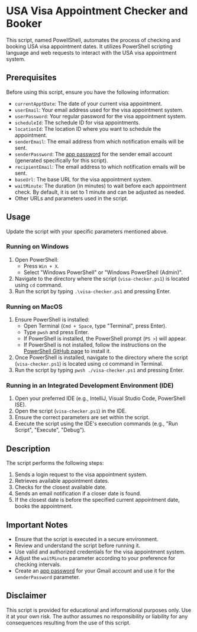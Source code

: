 # USA Visa Appointment Checker and Booker

This script, named PowellShell, automates the process of checking and booking USA visa appointment dates. It utilizes PowerShell scripting language and web requests to interact with the USA visa appointment system.


## Prerequisites

Before using this script, ensure you have the following information:

- `currentApptDate`: The date of your current visa appointment.
- `userEmail`: Your email address used for the visa appointment system.
- `userPassword`: Your regular password for the visa appointment system.
- `scheduleId`: The schedule ID for visa appointments.
- `locationId`: The location ID where you want to schedule the appointment.
- `senderEmail`: The email address from which notification emails will be sent.
- `senderPassword`: The [app password](https://support.google.com/accounts/answer/185833?hl=en) for the sender email account (generated specifically for this script).
- `recipientEmail`: The email address to which notification emails will be sent.
- `baseUrl`: The base URL for the visa appointment system.
- `waitMinute`: The duration (in minutes) to wait before each appointment check. By default, it is set to 1 minute and can be adjusted as needed.
- Other URLs and parameters used in the script.

## Usage

Update the script with your specific parameters mentioned above.

### Running on Windows

1. Open PowerShell:
    - Press `Win + X`.
    - Select "Windows PowerShell" or "Windows PowerShell (Admin)".
2. Navigate to the directory where the script (`visa-checker.ps1`) is located using `cd` command.
3. Run the script by typing `.\visa-checker.ps1` and pressing Enter.

### Running on MacOS

1. Ensure PowerShell is installed:
    - Open Terminal (`Cmd + Space`, type "Terminal", press Enter).
    - Type `pwsh` and press Enter.
    - If PowerShell is installed, the PowerShell prompt (`PS >`) will appear.
    - If PowerShell is not installed, follow the instructions on the [PowerShell GitHub page](https://github.com/PowerShell/PowerShell) to install it.
2. Once PowerShell is installed, navigate to the directory where the script (`visa-checker.ps1`) is located using `cd` command in Terminal.
3. Run the script by typing `pwsh ./visa-checker.ps1` and pressing Enter.

### Running in an Integrated Development Environment (IDE)

1. Open your preferred IDE (e.g., IntelliJ, Visual Studio Code, PowerShell ISE).
2. Open the script (`visa-checker.ps1`) in the IDE.
3. Ensure the correct parameters are set within the script.
4. Execute the script using the IDE's execution commands (e.g., "Run Script", "Execute", "Debug").

## Description

The script performs the following steps:

1. Sends a login request to the visa appointment system.
2. Retrieves available appointment dates.
3. Checks for the closest available date.
4. Sends an email notification if a closer date is found.
5. If the closest date is before the specified current appointment date, books the appointment.

## Important Notes

- Ensure that the script is executed in a secure environment.
- Review and understand the script before running it.
- Use valid and authorized credentials for the visa appointment system.
- Adjust the `waitMinute` parameter according to your preference for checking intervals.
- Create an [app password](https://support.google.com/accounts/answer/185833?hl=en) for your Gmail account and use it for the `senderPassword` parameter.

## Disclaimer

This script is provided for educational and informational purposes only. Use it at your own risk. The author assumes no responsibility or liability for any consequences resulting from the use of this script.

